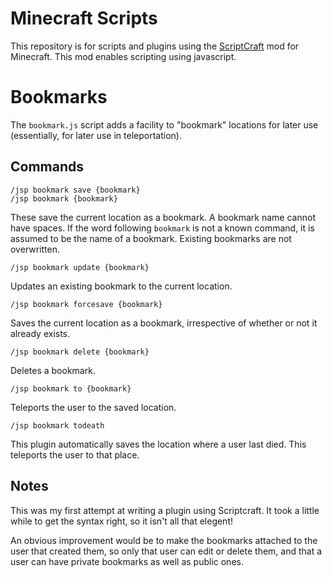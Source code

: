 # Minecraft Scripts

This repository is for scripts and plugins using the [ScriptCraft]() mod for
Minecraft.  This mod enables scripting using javascript.

# Bookmarks

The `bookmark.js` script adds a facility to "bookmark" locations for later use
(essentially, for later use in teleportation).

## Commands

~~~
/jsp bookmark save {bookmark}
/jsp bookmark {bookmark}
~~~
These save the current location as a bookmark.  A bookmark name cannot have
spaces.  If the word following `bookmark` is not a known command, it is
assumed to be the name of a bookmark.  Existing bookmarks are not overwritten.

~~~
/jsp bookmark update {bookmark}
~~~
Updates an existing bookmark to the current location. 

~~~
/jsp bookmark forcesave {bookmark}
~~~
Saves the current location as a bookmark, irrespective of whether or not it
already exists.

~~~
/jsp bookmark delete {bookmark}
~~~
Deletes a bookmark.

~~~
/jsp bookmark to {bookmark}
~~~
Teleports the user to the saved location.

~~~
/jsp bookmark todeath
~~~
This plugin automatically saves the location where a user last died.  This teleports the user to that place.

## Notes

This was my first attempt at writing a plugin using Scriptcraft.  It took a
little while to get the syntax right, so it isn't all that elegent!

An obvious improvement would be to make the bookmarks attached to the user
that created them, so only that user can edit or delete them, and that a user
can have private bookmarks as well as public ones.
